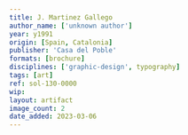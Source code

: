 ```yaml
---
title: J. Martinez Gallego
author_name: ['unknown author']
year: y1991
origin: [Spain, Catalonia]
publisher: 'Casa del Poble'
formats: [brochure]
disciplines: ['graphic-design', typography]
tags: [art]
ref: sol-130-0000
wip:
layout: artifact
image_count: 2
date_added: 2023-03-06
---
```

